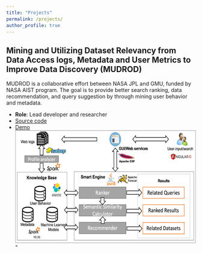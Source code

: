 ```yaml
---
title: "Projects"
permalink: /projects/
author_profile: true
---
```


## Mining and Utilizing Dataset Relevancy from Data Access logs, Metadata and User Metrics to Improve Data Discovery (MUDROD)
MUDROD is a collaborative effort between NASA JPL and GMU, funded by NASA AIST program. The goal is to provide better search ranking, data recommendation, and query suggestion by through mining user behavior and metadata.

* **Role**: Lead developer and researcher
* [Source code](https://github.com/Yongyao/mudrod)
* [Demo](https://mudrod.jpl.nasa.gov/#/)<br />
<img src='/images/mudrod.png' width="500" height="300">"





